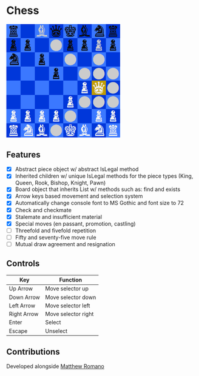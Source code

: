 # Chess

<img src="screenshot.png" width="300" />

## Features
- [x] Abstract piece object w/ abstract IsLegal method 
- [x] Inherited children w/ unique IsLegal methods for the piece types (King, Queen, Rook, Bishop, Knight, Pawn)
- [x] Board object that inherits List<Piece> w/ methods such as: find and exists
- [x] Arrow keys based movement and selection system 
- [x] Automatically change console font to MS Gothic and font size to 72
- [x] Check and checkmate
- [X] Stalemate and insufficient material
- [X] Special moves (en passant, promotion, castling)
- [ ] Threefold and fivefold repetition 
- [ ] Fifty and seventy-five move rule
- [ ] Mutual draw agreement and resignation

## Controls
| Key          | Function           |
| ------------ | ------------------ |
| Up Arrow     | Move selector up   |
| Down Arrow   | Move selector down |
| Left Arrow   | Move selector left |
| Right Arrow  | Move selector right|
| Enter        | Select             |
| Escape       | Unselect           |
## Contributions
Developed alongside [Matthew Romano](https://github.com/MatthewDRomano)
